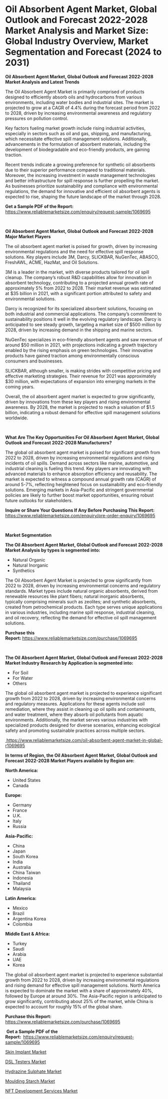 <p><h1>Oil Absorbent Agent Market, Global Outlook and Forecast 2022-2028 Market Analysis and Market Size: Global Industry Overview, Market Segmentation and Forecast (2024 to 2031)</h1></p><p><strong>Oil Absorbent Agent Market, Global Outlook and Forecast 2022-2028 Market Analysis and Latest Trends</strong></p>
<p><p>The Oil Absorbent Agent Market is primarily comprised of products designed to efficiently absorb oils and hydrocarbons from various environments, including water bodies and industrial sites. The market is projected to grow at a CAGR of 4.4% during the forecast period from 2022 to 2028, driven by increasing environmental awareness and regulatory pressures on pollution control. </p><p>Key factors fueling market growth include rising industrial activities, especially in sectors such as oil and gas, shipping, and manufacturing, which necessitate effective spill management solutions. Additionally, advancements in the formulation of absorbent materials, including the development of biodegradable and eco-friendly products, are gaining traction. </p><p>Recent trends indicate a growing preference for synthetic oil absorbents due to their superior performance compared to traditional materials. Moreover, the increasing investment in waste management technologies and better infrastructure for spill response is further propelling the market. As businesses prioritize sustainability and compliance with environmental regulations, the demand for innovative and efficient oil absorbent agents is expected to rise, shaping the future landscape of the market through 2028.</p></p>
<p><strong>Get a Sample PDF of the Report:&nbsp;</strong> <a href="https://www.reliablemarketsize.com/enquiry/request-sample/1069695">https://www.reliablemarketsize.com/enquiry/request-sample/1069695</a></p>
<p>&nbsp;</p>
<p><strong>Oil Absorbent Agent Market, Global Outlook and Forecast 2022-2028 Major Market Players</strong></p>
<p><p>The oil absorbent agent market is poised for growth, driven by increasing environmental regulations and the need for effective spill response solutions. Key players include 3M, Darcy, SLICKBAR, NuGenTec, ABASCO, FreshAWL, ACME, HazMat, and Oil Solutions. </p><p>3M is a leader in the market, with diverse products tailored for oil spill cleanup. The company’s robust R&D capabilities allow for innovation in absorbent technology, contributing to a projected annual growth rate of approximately 5% from 2022 to 2028. Their market revenue was estimated at $35 billion in 2021, with a significant portion attributed to safety and environmental solutions.</p><p>Darcy is recognized for its specialized absorbent solutions, focusing on both industrial and commercial applications. The company’s commitment to sustainability positions it well in the evolving regulatory landscape. Darcy is anticipated to see steady growth, targeting a market size of $500 million by 2028, driven by increasing demand in the shipping and marine sectors.</p><p>NuGenTec specializes in eco-friendly absorbent agents and saw revenue of around $50 million in 2021, with projections indicating a growth trajectory enabled by the rising emphasis on green technologies. Their innovative products have gained traction among environmentally conscious consumers and businesses.</p><p>SLICKBAR, although smaller, is making strides with competitive pricing and effective marketing strategies. Their revenue for 2021 was approximately $30 million, with expectations of expansion into emerging markets in the coming years.</p><p>Overall, the oil absorbent agent market is expected to grow significantly, driven by innovations from these key players and rising environmental awareness. By 2028, the market is projected to reach a valuation of $1.5 billion, indicating a robust demand for effective spill management solutions worldwide.</p></p>
<p>&nbsp;</p>
<p><strong>What Are The Key Opportunities For Oil Absorbent Agent Market, Global Outlook and Forecast 2022-2028 Manufacturers?</strong></p>
<p><p>The global oil absorbent agent market is poised for significant growth from 2022 to 2028, driven by increasing environmental regulations and rising incidents of oil spills. Demand across sectors like marine, automotive, and industrial cleaning is fueling this trend. Key players are innovating with advanced materials to enhance absorption efficiency and reusability. The market is expected to witness a compound annual growth rate (CAGR) of around 5-7%, reflecting heightened focus on sustainability and eco-friendly solutions. Emerging markets in Asia-Pacific and stringent governmental policies are likely to further boost market opportunities, ensuring robust future outlooks for stakeholders.</p></p>
<p><strong>Inquire or Share Your Questions If Any Before Purchasing This Report:</strong> <a href="https://www.reliablemarketsize.com/enquiry/pre-order-enquiry/1069695">https://www.reliablemarketsize.com/enquiry/pre-order-enquiry/1069695</a></p>
<p>&nbsp;</p>
<p><strong>Market Segmentation</strong></p>
<p><strong>The Oil Absorbent Agent Market, Global Outlook and Forecast 2022-2028 Market Analysis by types is segmented into:</strong></p>
<p><ul><li>Natural Organic</li><li>Natural Inorganic</li><li>Synthetics</li></ul></p>
<p><p>The Oil Absorbent Agent Market is projected to grow significantly from 2022 to 2028, driven by increasing environmental concerns and regulatory standards. Market types include natural organic absorbents, derived from renewable resources like plant fibers; natural inorganic absorbents, typically comprising minerals such as zeolites; and synthetic absorbents, created from petrochemical products. Each type serves unique applications in various industries, including marine spill response, industrial cleaning, and oil recovery, reflecting the demand for effective oil spill management solutions.</p></p>
<p><strong>Purchase this Report:&nbsp;</strong><a href="https://www.reliablemarketsize.com/purchase/1069695">https://www.reliablemarketsize.com/purchase/1069695</a></p>
<p>&nbsp;</p>
<p><strong>The Oil Absorbent Agent Market, Global Outlook and Forecast 2022-2028 Market Industry Research by Application is segmented into:</strong></p>
<p><ul><li>For Soil</li><li>For Water</li><li>Others</li></ul></p>
<p><p>The global oil absorbent agent market is projected to experience significant growth from 2022 to 2028, driven by increasing environmental concerns and regulatory measures. Applications for these agents include soil remediation, where they assist in cleaning up oil spills and contaminants, and water treatment, where they absorb oil pollutants from aquatic environments. Additionally, the market serves various industries with specialized products designed for diverse scenarios, enhancing ecological safety and promoting sustainable practices across multiple sectors.</p></p>
<p><a href="https://www.reliablemarketsize.com/oil-absorbent-agent-market-in-global-r1069695">&nbsp;https://www.reliablemarketsize.com/oil-absorbent-agent-market-in-global-r1069695</a></p>
<p><strong>In terms of Region, the Oil Absorbent Agent Market, Global Outlook and Forecast 2022-2028 Market Players available by Region are:</strong></p>
<p>
    <p> <strong> North America: </strong>
        <ul>
            <li>United States</li>
            <li>Canada</li>
        </ul>
        </p> 
    <p> <strong> Europe: </strong>
        <ul>
            <li>Germany</li>
            <li>France</li>
            <li>U.K.</li>
            <li>Italy</li>
            <li>Russia</li>
        </ul>
        </p> 
    <p> <strong> Asia-Pacific: </strong>
        <ul>
            <li>China</li>
            <li>Japan</li>
            <li>South Korea</li>
            <li>India</li>
            <li>Australia</li>
            <li>China Taiwan</li>
            <li>Indonesia</li>
            <li>Thailand</li>
            <li>Malaysia</li>
        </ul>
        </p> 
    <p> <strong> Latin America: </strong>
        <ul>
            <li>Mexico</li>
            <li>Brazil</li>
            <li>Argentina Korea</li>
            <li>Colombia</li>
        </ul>
        </p> 
    <p> <strong> Middle East & Africa: </strong>
        <ul>
            <li>Turkey</li>
            <li>Saudi</li>
            <li>Arabia</li>
            <li>UAE</li>
            <li>Korea</li>
        </ul>
    </p>
    </p>
<p><p>The global oil absorbent agent market is projected to experience substantial growth from 2022 to 2028, driven by increasing environmental regulations and rising demand for effective spill management solutions. North America is expected to dominate the market with a share of approximately 40%, followed by Europe at around 30%. The Asia-Pacific region is anticipated to grow significantly, contributing about 25% of the market, while China is expected to account for roughly 15% of the global share.</p></p>
<p><strong>Purchase this Report: </strong><a href="https://www.reliablemarketsize.com/purchase/1069695">https://www.reliablemarketsize.com/purchase/1069695</a></p>
<p>&nbsp;<strong>Get a Sample PDF of the Report:&nbsp;&nbsp;</strong><a href="https://www.reliablemarketsize.com/enquiry/request-sample/1069695">https://www.reliablemarketsize.com/enquiry/request-sample/1069695</a></p>
<p><strong></strong></p>
<p><p><a href="https://www.linkedin.com/pulse/skin-implant-market-global-regional-analysis-focus-region-country-level-kg55c?trackingId=WcP5jTPkSmiptR%2Fko1a1Ag%3D%3D">Skin Implant Market</a></p><p><a href="https://medium.com/@laurenhowell65/this-report-on-dsl-testers-market-is-a-comprehensive-analysis-of-market-shares-strategies-3698ea3e3b43">DSL Testers Market</a></p><p><a href="https://issuu.com/reportprime-2/docs/hydrazine-sulphate-market-size-2030_98208d2bd7cf90">Hydrazine Sulphate Market</a></p><p><a href="https://medium.com/@doristurner71/the-moulding-starch-market-research-report-provides-an-in-depth-and-up-to-date-analysis-of-the-c8bd6bc61663">Moulding Starch Market</a></p><p><a href="https://www.linkedin.com/pulse/market-insights-global-nft-development-services-forecast-innovation-5kt8f?trackingId=rYV0JH%2BmR5GJxTWfsGorSQ%3D%3D">NFT Development Services Market</a></p></p>